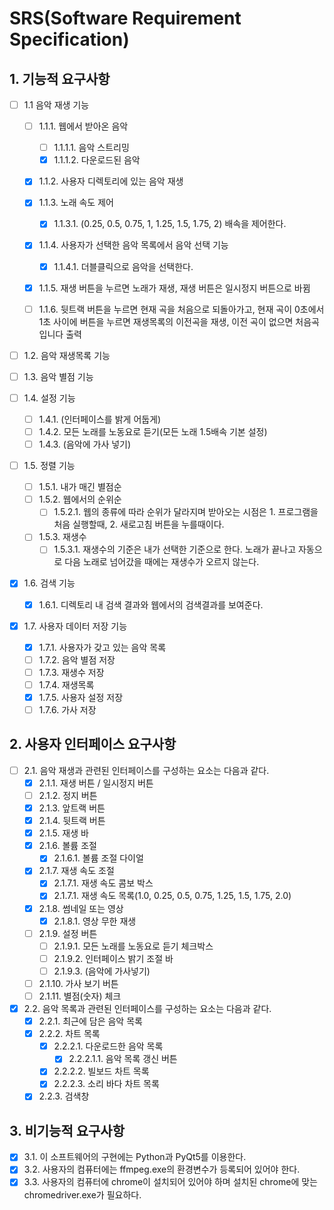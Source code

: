 # SRS(Software Requirement Specification)

## 1. 기능적 요구사항

- [ ] 1.1 음악 재생 기능
    - [ ] 1.1.1. 웹에서 받아온 음악
        - [ ] 1.1.1.1. 음악 스트리밍
        - [x] 1.1.1.2. 다운로드된 음악

    - [x] 1.1.2. 사용자 디렉토리에 있는 음악 재생

    - [x] 1.1.3. 노래 속도 제어
        - [x] 1.1.3.1. (0.25, 0.5, 0.75, 1, 1.25, 1.5, 1.75, 2) 배속을 제어한다.
    
    - [x] 1.1.4. 사용자가 선택한 음악 목록에서 음악 선택 기능
        - [x] 1.1.4.1. 더블클릭으로 음악을 선택한다.

    - [x] 1.1.5. 재생 버튼을 누르면 노래가 재생, 재생 버튼은 일시정지 버튼으로 바뀜

    - [ ] 1.1.6. 뒷트랙 버튼을 누르면 현재 곡을 처음으로 되돌아가고, 현재 곡이 0초에서 1초 사이에 버튼을 누르면 재생목록의 이전곡을 재생, 이전 곡이 없으면 처음곡입니다 출력

- [ ] 1.2. 음악 재생목록 기능
    
- [ ] 1.3. 음악 별점 기능

- [ ] 1.4. 설정 기능
    - [ ] 1.4.1. (인터페이스를 밝게 어둡게)
    - [ ] 1.4.2. 모든 노래를 노동요로 듣기(모든 노래 1.5배속 기본 설정)
    - [ ] 1.4.3. (음악에 가사 넣기)

- [ ] 1.5. 정렬 기능
    - [ ] 1.5.1. 내가 매긴 별점순
    - [ ] 1.5.2. 웹에서의 순위순
        - [ ] 1.5.2.1. 웹의 종류에 따라 순위가 달라지며 받아오는 시점은 1. 프로그램을 처음 실행할때, 2. 새로고침 버튼을 누를때이다.
    - [ ] 1.5.3. 재생수
        - [ ] 1.5.3.1. 재생수의 기준은 내가 선택한 기준으로 한다. 노래가 끝나고 자동으로 다음 노래로 넘어갔을 때에는 재생수가 오르지 않는다.

- [x] 1.6. 검색 기능
    - [x] 1.6.1. 디렉토리 내 검색 결과와 웹에서의 검색결과를 보여준다.

- [x] 1.7. 사용자 데이터 저장 기능
    - [x] 1.7.1. 사용자가 갖고 있는 음악 목록
    - [ ] 1.7.2. 음악 별점 저장
    - [ ] 1.7.3. 재생수 저장
    - [ ] 1.7.4. 재생목록
    - [x] 1.7.5. 사용자 설정 저장
    - [ ] 1.7.6. 가사 저장

## 2. 사용자 인터페이스 요구사항

- [ ] 2.1. 음악 재생과 관련된 인터페이스를 구성하는 요소는 다음과 같다.  
    - [x] 2.1.1. 재생 버튼 / 일시정지 버튼
    - [ ] 2.1.2. 정지 버튼  
    - [x] 2.1.3. 앞트랙 버튼  
    - [x] 2.1.4. 뒷트랙 버튼  
    - [x] 2.1.5. 재생 바  
    - [x] 2.1.6. 볼륨 조절 
        - [x] 2.1.6.1. 볼륨 조절 다이얼
    - [x] 2.1.7. 재생 속도 조절
        - [x] 2.1.7.1. 재생 속도 콤보 박스
        - [x] 2.1.7.1. 재생 속도 목록(1.0, 0.25, 0.5, 0.75, 1.25, 1.5, 1.75, 2.0)
    - [x] 2.1.8. 썸네일 또는 영상
        - [x] 2.1.8.1. 영상 무한 재생
    - [ ] 2.1.9. 설정 버튼
        - [ ] 2.1.9.1. 모든 노래를 노동요로 듣기 체크박스
        - [ ] 2.1.9.2. 인터페이스 밝기 조절 바
        - [ ] 2.1.9.3. (음악에 가사넣기)
    - [ ] 2.1.10. 가사 보기 버튼
    - [ ] 2.1.11. 별점(숫자) 체크

- [x] 2.2. 음악 목록과 관련된 인터페이스를 구성하는 요소는 다음과 같다.  
    - [x] 2.2.1. 최근에 담은 음악 목록
    - [x] 2.2.2. 차트 목록
        - [x] 2.2.2.1. 다운로드한 음악 목록
            - [x] 2.2.2.1.1. 음악 목록 갱신 버튼
        - [x] 2.2.2.2. 빌보드 차트 목록
        - [x] 2.2.2.3. 소리 바다 차트 목록
    - [x] 2.2.3. 검색창

## 3. 비기능적 요구사항
    
- [x] 3.1. 이 소프트웨어의 구현에는 Python과 PyQt5를 이용한다.
- [x] 3.2. 사용자의 컴퓨터에는 ffmpeg.exe의 환경변수가 등록되어 있어야 한다.
- [x] 3.3. 사용자의 컴퓨터에 chrome이 설치되어 있어야 하며 설치된 chrome에 맞는 chromedriver.exe가 필요하다.